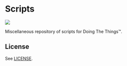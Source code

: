 # Scripts

![](http://media.giphy.com/media/1HXakbQ0fneBq/giphy.gif#.png)

Miscellaneous repository of scripts for Doing The Things™.

## License

See [LICENSE](LICENSE).
